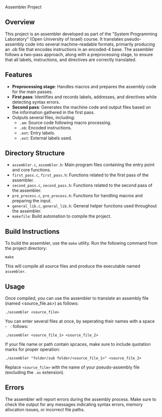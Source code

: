 Assembler Project

Overview
---------
This project is an assembler developed as part of the "System Programming Laboratory" (Open University of Israel) course. It translates pseudo-assembly code into several machine-readable formats, primarily producing an .ob file that encodes instructions in an encoded-4 base. The assembler follows a two-pass approach, along with a preprocessing stage, to ensure that all labels, instructions, and directives are correctly translated.

Features
---------
- **Preprocessing stage**: Handles macros and prepares the assembly code for the main passes.
- **First pass**: Identifies and records labels, addresses, and directives while detecting syntax errors.
- **Second pass**: Generates the machine code and output files based on the information gathered in the first pass.
- Outputs several files, including:
  - `.am`: Source code following macro processing.
  - `.ob`: Encoded instructions.
  - `.ent`: Entry labels.
  - `.ext`: External labels used.

Directory Structure
--------------------
- `assembler.c`, `assembler.h`: Main program files containing the entry point and core functions.
- `first_pass.c`, `first_pass.h`: Functions related to the first pass of the assembler.
- `second_pass.c`, `second_pass.h`: Functions related to the second pass of the assembler.
- `pre_process.c`, `pre_process.h`: Functions for handling macros and preparing the input.
- `general_lib.c`, `general_lib.h`: General helper functions used throughout the assembler.
- `makefile`: Build automation to compile the project.

Build Instructions
-------------------
To build the assembler, use the `make` utility. Run the following command from the project directory:

    make

This will compile all source files and produce the executable named `assembler`.

Usage
------
Once compiled, you can use the assembler to translate an assembly file (named <source_file.as>) as follows:

    ./assembler <source_file>

You can enter several files at once, by seperating their names with a space - ` `:
follows:

    ./assembler <source_file_1> <source_file_2>

If your file name or path contain spcaces, make sure to include quotation marks for proper operation:

    ./assembler "folder/sub folder/<source_file_1>" <source_file_2>

Replace `<source_file>` with the name of your pseudo-assembly file (excluding the `.as` extension).

Errors 
--------
The assembler will report errors during the assembly process. Make sure to check the output for any messages indicating syntax errors, memory allocation issues, or incorrect file paths. 
